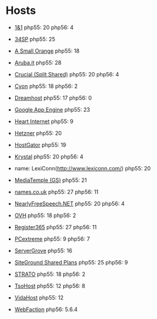 # Hosts

- [1&1](http://www.1and1.com/web-hosting#info-list)
  php55: 20
  php56: 4

- [34SP](https://www.34sp.com/professional-hosting-specifications)
  php55: 25

- [A Small Orange](https://asmallorange.com/hosting/shared/#tab-two)
  php55: 18

- [Aruba.it](http://hosting.aruba.it/)
  php55: 28

- [Crucial (Split Shared)](http://www.crucialwebhost.com/hosting/split-shared/)
  php55: 20
  php56: 4

- [Cyon](https://www.cyon.ch)
  php55: 18
  php56: 2

- [Dreamhost](http://www.dreamhost.com/hosting/shared/)
  php55: 17
  php56: 0

- [Google App Engine](https://cloud.google.com/appengine/)
  php55: 23

- [Heart Internet](https://www.heartinternet.uk/web-hosting)
  php55: 9

- [Hetzner](http://www.hetzner.de)
  php55: 20

- [HostGator](http://www.hostgator.com/shared)
  php55: 19

- [Krystal](https://krystal.co.uk/)
  php55: 20
  php56: 4

- name: LexiConn(http://www.lexiconn.com/)
  php55: 20

- [MediaTemple (GS)](http://mediatemple.net/webhosting/shared/)
  php55: 21

- [names.co.uk](https://www.names.co.uk/web-hosting/)
  php55: 27
  php56: 11

- [NearlyFreeSpeech.NET](https://www.nearlyfreespeech.net/)
  php55: 20
  php56: 4

- [OVH](https://www.ovh.ie/web-hosting/)
  php55: 18
  php56: 2

- [Register365](https://www.register365.com/web-hosting/)
  php55: 27
  php56: 11

- [PCextreme](https://www.pcextreme.nl/en/webhosting/classic)
  php55: 9
  php56: 7

- [ServerGrove](http://servergrove.com/sharedhosting)
  php55: 16
  
- [SiteGround Shared Plans](http://www.siteground.com/web-hosting.htm)
  php55: 25
  php56: 9

- [STRATO](http://www.strato.de)
  php55: 18
  php56: 2

- [TsoHost](https://www.tsohost.com)
  php55: 12
  php56: 8

- [VidaHost](https://www.vidahost.com/cloud-web-hosting)
  php55: 12

- [WebFaction](https://www.webfaction.com)
  php56: 5.6.4
